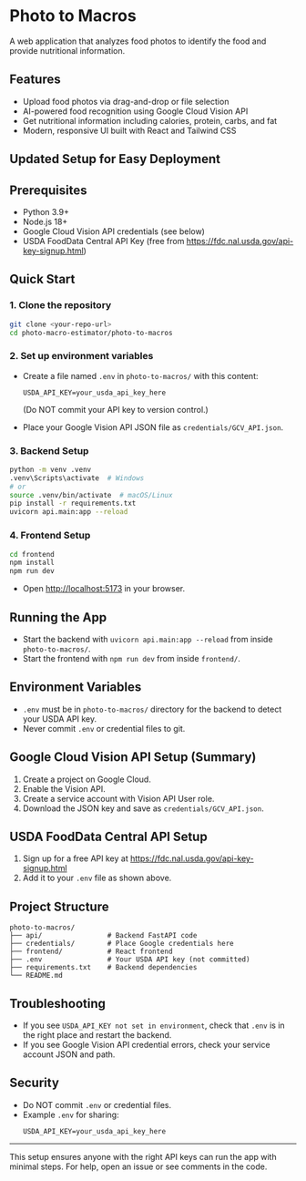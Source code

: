 # Photo to Macros

A web application that analyzes food photos to identify the food and provide nutritional information.

## Features

- Upload food photos via drag-and-drop or file selection
- AI-powered food recognition using Google Cloud Vision API
- Get nutritional information including calories, protein, carbs, and fat
- Modern, responsive UI built with React and Tailwind CSS

## Updated Setup for Easy Deployment

## Prerequisites

- Python 3.9+
- Node.js 18+
- Google Cloud Vision API credentials (see below)
- USDA FoodData Central API Key (free from https://fdc.nal.usda.gov/api-key-signup.html)

## Quick Start

### 1. Clone the repository
```sh
git clone <your-repo-url>
cd photo-macro-estimator/photo-to-macros
```

### 2. Set up environment variables

- Create a file named `.env` in `photo-to-macros/` with this content:
  ```
  USDA_API_KEY=your_usda_api_key_here
  ```
  (Do NOT commit your API key to version control.)

- Place your Google Vision API JSON file as `credentials/GCV_API.json`.

### 3. Backend Setup
```sh
python -m venv .venv
.venv\Scripts\activate  # Windows
# or
source .venv/bin/activate  # macOS/Linux
pip install -r requirements.txt
uvicorn api.main:app --reload
```

### 4. Frontend Setup
```sh
cd frontend
npm install
npm run dev
```

- Open [http://localhost:5173](http://localhost:5173) in your browser.

## Running the App
- Start the backend with `uvicorn api.main:app --reload` from inside `photo-to-macros/`.
- Start the frontend with `npm run dev` from inside `frontend/`.

## Environment Variables
- `.env` must be in `photo-to-macros/` directory for the backend to detect your USDA API key.
- Never commit `.env` or credential files to git.

## Google Cloud Vision API Setup (Summary)
1. Create a project on Google Cloud.
2. Enable the Vision API.
3. Create a service account with Vision API User role.
4. Download the JSON key and save as `credentials/GCV_API.json`.

## USDA FoodData Central API Setup
1. Sign up for a free API key at https://fdc.nal.usda.gov/api-key-signup.html
2. Add it to your `.env` file as shown above.

## Project Structure
```
photo-to-macros/
├── api/                # Backend FastAPI code
├── credentials/        # Place Google credentials here
├── frontend/           # React frontend
├── .env                # Your USDA API key (not committed)
├── requirements.txt    # Backend dependencies
└── README.md
```

## Troubleshooting
- If you see `USDA_API_KEY not set in environment`, check that `.env` is in the right place and restart the backend.
- If you see Google Vision API credential errors, check your service account JSON and path.

## Security
- Do NOT commit `.env` or credential files.
- Example `.env` for sharing:
  ```
  USDA_API_KEY=your_usda_api_key_here
  ```

---

This setup ensures anyone with the right API keys can run the app with minimal steps. For help, open an issue or see comments in the code.
